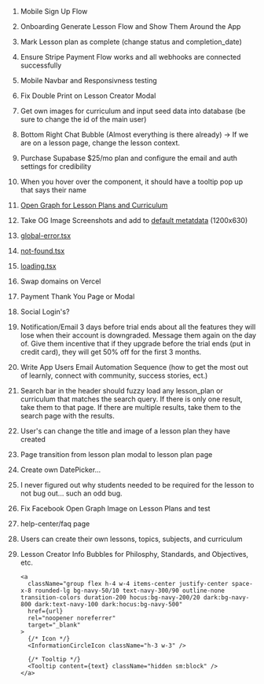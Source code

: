 1. Mobile Sign Up Flow
2. Onboarding Generate Lesson Flow and Show Them Around the App
3. Mark Lesson plan as complete (change status and completion_date)
4. Ensure Stripe Payment Flow works and all webhooks are connected successfully
5. Mobile Navbar and Responsivness testing
6. Fix Double Print on Lesson Creator Modal
7. Get own images for curriculum and input seed data into database (be sure to change the id of the main user)
8. Bottom Right Chat Bubble (Almost everything is there already) -> If we are on a lesson page, change the lesson context.
9. Purchase Supabase $25/mo plan and configure the email and auth settings for credibility
10. When you hover over the <Avatar /> component, it should have a tooltip pop up that says their name
11. [Open Graph for Lesson Plans and Curriculum](https://nextjs.org/docs/app/api-reference/file-conventions/metadata/opengraph-image)
12. Take OG Image Screenshots and add to [default metatdata](src/lib/meta/defaultMetadata.ts) (1200x630)
13. [global-error.tsx](src/app/global-error.tsx)
14. [not-found.tsx](src/app/not-found.tsx)
15. [loading.tsx](src/app/loading.tsx)
16. Swap domains on Vercel
17. Payment Thank You Page or Modal
18. Social Login's?
19. Notification/Email 3 days before trial ends about all the features they will lose when their account is downgraded. Message them again on the day of. Give them incentive that if they upgrade before the trial ends (put in credit card), they will get 50% off for the first 3 months.
20. Write App Users Email Automation Sequence (how to get the most out of learnly, connect with community, success stories, ect.)
21. Search bar in the header should fuzzy load any lesson_plan or curriculum that matches the search query. If there is only one result, take them to that page. If there are multiple results, take them to the search page with the results.
22. User's can change the title and image of a lesson plan they have created
23. Page transition from lesson plan modal to lesson plan page
24. Create own DatePicker...
25. I never figured out why students needed to be required for the lesson to not bug out... such an odd bug.
26. Fix Facebook Open Graph Image on Lesson Plans and test
27. help-center/faq page
28. Users can create their own lessons, topics, subjects, and curriculum
29. Lesson Creator Info Bubbles for Philosphy, Standards, and Objectives, etc.

    ```tsx
    <a
      className="group flex h-4 w-4 items-center justify-center space-x-8 rounded-lg bg-navy-50/10 text-navy-300/90 outline-none transition-colors duration-200 hocus:bg-navy-200/20 dark:bg-navy-800 dark:text-navy-100 dark:hocus:bg-navy-500"
      href={url}
      rel="noopener noreferrer"
      target="_blank"
    >
      {/* Icon */}
      <InformationCircleIcon className="h-3 w-3" />

      {/* Tooltip */}
      <Tooltip content={text} className="hidden sm:block" />
    </a>
    ```
